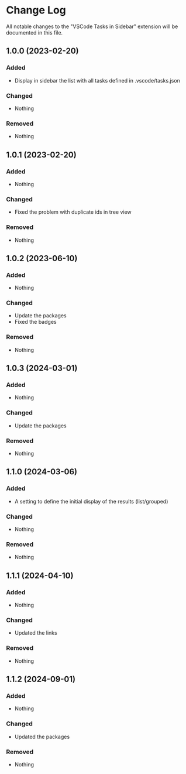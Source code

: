 # Change Log

All notable changes to the "VSCode Tasks in Sidebar" extension will be documented in this file.

## 1.0.0 (2023-02-20)

### Added

- Display in sidebar the list with all tasks defined in .vscode/tasks.json

### Changed

- Nothing

### Removed

- Nothing

## 1.0.1 (2023-02-20)

### Added

- Nothing

### Changed

- Fixed the problem with duplicate ids in tree view

### Removed

- Nothing

## 1.0.2 (2023-06-10)

### Added

- Nothing

### Changed

- Update the packages
- Fixed the badges

### Removed

- Nothing

## 1.0.3 (2024-03-01)

### Added

- Nothing

### Changed

- Update the packages

### Removed

- Nothing

## 1.1.0 (2024-03-06)

### Added

- A setting to define the initial display of the results (list/grouped)

### Changed

- Nothing

### Removed

- Nothing

## 1.1.1 (2024-04-10)

### Added

- Nothing

### Changed

- Updated the links

### Removed

- Nothing

## 1.1.2 (2024-09-01)

### Added

- Nothing

### Changed

- Updated the packages

### Removed

- Nothing
